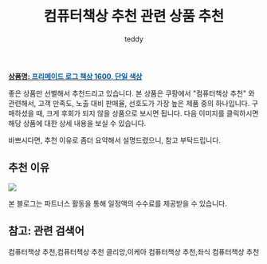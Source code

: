 ﻿---
layout: post
title:  "컴퓨터책상 추천 관련 상품 추천"
author: teddy
categories: [ 가구/인테리어 ]
tags: [컴퓨터책상 추천,컴퓨터책상 추천 클리앙,이케아 컴퓨터책상 추천,좌식 컴퓨터책상 추천]
image: https://static.coupangcdn.com/image/vendor_inventory/b3a7/19b83d2374e3449128ff16686943fcf493c1fa6156b5ccf5117e4956bf01.jpg 
description: "쿠팡에서 컴퓨터책상 추천 관련 상품으로 가장 고객 선호도가 높은 제품 중 하나입니다."
---

<a href="https://link.coupang.com/re/AFFSDP?lptag=AF5184500&pageKey=210196738&itemId=626021480&vendorItemId=4643984804&traceid=V0-153-78bc189f5754e0ed"><b>상품명: <font color='#01579B'>프리메이드 로그 책상 1600, 단일 색상</font></b></a>

좋은 상품만 선별해서 추천드리고 있습니다.
본 상품은 쿠팡에서 "컴퓨터책상 추천" 와 관련해서, 고객 만족도, 노출 대비 판매율, 선호도가 가장 높은 제품 중의 하나입니다.
구매하셨을 때, 크게 후회가 되지 않을 상품으로 보시면 됩니다. 
다음 이미지를 클릭하시면 해당 상품에 대한 상세 내용을 보실 수 있습니다.

바쁘시다면, 추천 이유로 좀더 요약해서 설명드렸으니, 참고 부탁드립니다.

## 추천 이유 

<a href="https://link.coupang.com/re/AFFSDP?lptag=AF5184500&pageKey=210196738&itemId=626021480&vendorItemId=4643984804&traceid=V0-153-78bc189f5754e0ed"><img src="https://thumbnail8.coupangcdn.com/thumbnails/remote/q89/image/vendor_inventory/2ebb/949c9b63ec8f8565a6380728cc17ddbbc1f4c83ec522fd0f46d8dc7be0dc.jpg"></a> 

본 블로그는 파트너스 활동을 통해 일정액의 수수료를 제공받을 수 있습니다.

## 참고: 관련 검색어    
컴퓨터책상 추천,컴퓨터책상 추천 클리앙,이케아 컴퓨터책상 추천,좌식 컴퓨터책상 추천